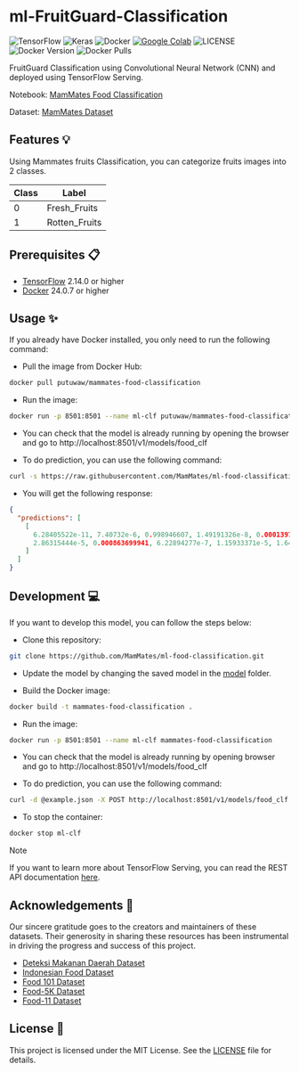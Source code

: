 # ml-FruitGuard-Classification

![TensorFlow](https://img.shields.io/badge/TensorFlow-%23FF6F00.svg?style=for-the-badge&logo=TensorFlow&logoColor=white)
![Keras](https://img.shields.io/badge/Keras-%23D00000.svg?style=for-the-badge&logo=Keras&logoColor=white)
![Docker](https://img.shields.io/badge/docker-%230db7ed.svg?style=for-the-badge&logo=docker&logoColor=white)
[![Google Colab](https://img.shields.io/badge/open_in_colab-blue?style=for-the-badge&logo=googlecolab&color=blue&labelColor=525252)](https://colab.research.google.com/github/MamMates/ml-food-classification/blob/main/MamMates_Food_Classification.ipynb)
![LICENSE](https://img.shields.io/github/license/MamMates/ml-food-classification?style=for-the-badge)
![Docker Version](https://img.shields.io/docker/v/putuwaw/mammates-food-classification/latest?style=for-the-badge)
![Docker Pulls](https://img.shields.io/docker/pulls/putuwaw/mammates-food-classification?style=for-the-badge)

FruitGuard Classification using Convolutional Neural Network (CNN) and deployed using TensorFlow Serving.

Notebook: [MamMates Food Classification](https://colab.research.google.com/github/MamMates/ml-food-classification/blob/main/MamMates_Food_Classification.ipynb)

Dataset: [MamMates Dataset](https://drive.google.com/drive/folders/1pTTSWZB4BYkS_rHxJ8ksni2A_fBt1i6e?usp=drive_link)

## Features 💡

Using Mammates fruits Classification, you can categorize fruits images into 2 classes.

| Class | Label        |
| ----- | ------------ |
| 0     | Fresh_Fruits  |
| 1     | Rotten_Fruits |

## Prerequisites 📋

- [TensorFlow](https://www.tensorflow.org/) 2.14.0 or higher
- [Docker](https://www.docker.com/) 24.0.7 or higher

## Usage ✨

If you already have Docker installed, you only need to run the following command:

- Pull the image from Docker Hub:

```bash
docker pull putuwaw/mammates-food-classification
```

- Run the image:

```bash
docker run -p 8501:8501 --name ml-clf putuwaw/mammates-food-classification
```

- You can check that the model is already running by opening the browser and go to http://localhost:8501/v1/models/food_clf

- To do prediction, you can use the following command:

```bash
curl -s https://raw.githubusercontent.com/MamMates/ml-food-classification/main/example.json | curl -X POST -d @- http://localhost:8501/v1/models/food_clf:predict
```

- You will get the following response:

```json
{
  "predictions": [
    [
      6.28405522e-11, 7.40732e-6, 0.998946607, 1.49191326e-8, 0.000139753625,
      2.86315444e-5, 0.000863699941, 6.22894277e-7, 1.15933371e-5, 1.64414064e-6
    ]
  ]
}
```

## Development 💻

If you want to develop this model, you can follow the steps below:

- Clone this repository:

```bash
git clone https://github.com/MamMates/ml-food-classification.git
```

- Update the model by changing the saved model in the [model](model/) folder.

- Build the Docker image:

```bash
docker build -t mammates-food-classification .
```

- Run the image:

```bash
docker run -p 8501:8501 --name ml-clf mammates-food-classification
```

- You can check that the model is already running by opening browser and go to http://localhost:8501/v1/models/food_clf

- To do prediction, you can use the following command:

```bash
curl -d @example.json -X POST http://localhost:8501/v1/models/food_clf:predict
```

- To stop the container:

```bash
docker stop ml-clf
```

> [!NOTE]  
> If you want to learn more about TensorFlow Serving, you can read the REST API documentation [here](https://www.tensorflow.org/tfx/serving/api_rest).

## Acknowledgements 🙏

Our sincere gratitude goes to the creators and maintainers of these datasets. Their generosity in sharing these resources has been instrumental in driving the progress and success of this project.

- [Deteksi Makanan Daerah Dataset](https://universe.roboflow.com/fusion-qvvyj)
- [Indonesian Food Dataset](https://universe.roboflow.com/bangkit)
- [Food 101 Dataset](https://www.kaggle.com/datasets/dansbecker/food-101)
- [Food-5K Dataset](https://www.epfl.ch/labs/mmspg/downloads/food-image-datasets/)
- [Food-11 Dataset](https://www.kaggle.com/datasets/trolukovich/food11-image-dataset)

## License 📝

This project is licensed under the MIT License. See the [LICENSE](LICENSE) file for details.
